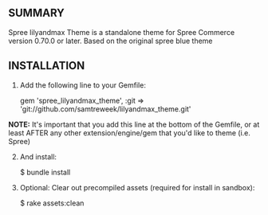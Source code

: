 SUMMARY
-------

Spree lilyandmax Theme is a standalone theme for Spree Commerce version 0.70.0 or later. Based on the original spree blue theme

INSTALLATION
------------

1. Add the following line to your Gemfile:

    gem 'spree_lilyandmax_theme', :git => 'git://github.com/samtreweek/lilyandmax_theme.git'

**NOTE:** It's important that you add this line at the bottom of the Gemfile, or at least AFTER any other extension/engine/gem that you'd like to theme (i.e. Spree)

2. And install:

    $ bundle install

3. Optional: Clear out precompiled assets (required for install in sandbox):

    $ rake assets:clean
    